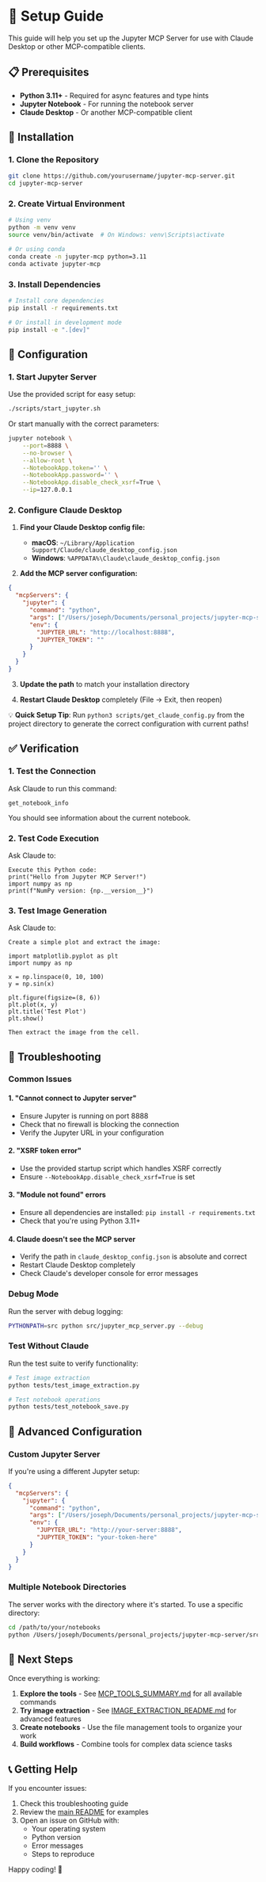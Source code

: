# 🚀 Setup Guide

This guide will help you set up the Jupyter MCP Server for use with Claude Desktop or other MCP-compatible clients.

## 📋 Prerequisites

- **Python 3.11+** - Required for async features and type hints
- **Jupyter Notebook** - For running the notebook server
- **Claude Desktop** - Or another MCP-compatible client

## 🔧 Installation

### 1. Clone the Repository

```bash
git clone https://github.com/yourusername/jupyter-mcp-server.git
cd jupyter-mcp-server
```

### 2. Create Virtual Environment

```bash
# Using venv
python -m venv venv
source venv/bin/activate  # On Windows: venv\Scripts\activate

# Or using conda
conda create -n jupyter-mcp python=3.11
conda activate jupyter-mcp
```

### 3. Install Dependencies

```bash
# Install core dependencies
pip install -r requirements.txt

# Or install in development mode
pip install -e ".[dev]"
```

## 🎯 Configuration

### 1. Start Jupyter Server

Use the provided script for easy setup:

```bash
./scripts/start_jupyter.sh
```

Or start manually with the correct parameters:

```bash
jupyter notebook \
    --port=8888 \
    --no-browser \
    --allow-root \
    --NotebookApp.token='' \
    --NotebookApp.password='' \
    --NotebookApp.disable_check_xsrf=True \
    --ip=127.0.0.1
```

### 2. Configure Claude Desktop

1. **Find your Claude Desktop config file:**
   - **macOS**: `~/Library/Application Support/Claude/claude_desktop_config.json`
   - **Windows**: `%APPDATA%\Claude\claude_desktop_config.json`

2. **Add the MCP server configuration:**

```json
{
  "mcpServers": {
    "jupyter": {
      "command": "python",
      "args": ["/Users/joseph/Documents/personal_projects/jupyter-mcp-server/src/jupyter_mcp_server.py"],
      "env": {
        "JUPYTER_URL": "http://localhost:8888",
        "JUPYTER_TOKEN": ""
      }
    }
  }
}
```

3. **Update the path** to match your installation directory

4. **Restart Claude Desktop** completely (File → Exit, then reopen)

💡 **Quick Setup Tip**: Run `python3 scripts/get_claude_config.py` from the project directory to generate the correct configuration with current paths!

## ✅ Verification

### 1. Test the Connection

Ask Claude to run this command:
```
get_notebook_info
```

You should see information about the current notebook.

### 2. Test Code Execution

Ask Claude to:
```
Execute this Python code:
print("Hello from Jupyter MCP Server!")
import numpy as np
print(f"NumPy version: {np.__version__}")
```

### 3. Test Image Generation

Ask Claude to:
```
Create a simple plot and extract the image:

import matplotlib.pyplot as plt
import numpy as np

x = np.linspace(0, 10, 100)
y = np.sin(x)

plt.figure(figsize=(8, 6))
plt.plot(x, y)
plt.title('Test Plot')
plt.show()

Then extract the image from the cell.
```

## 🔧 Troubleshooting

### Common Issues

#### 1. "Cannot connect to Jupyter server"
- Ensure Jupyter is running on port 8888
- Check that no firewall is blocking the connection
- Verify the Jupyter URL in your configuration

#### 2. "XSRF token error"
- Use the provided startup script which handles XSRF correctly
- Ensure `--NotebookApp.disable_check_xsrf=True` is set

#### 3. "Module not found" errors
- Ensure all dependencies are installed: `pip install -r requirements.txt`
- Check that you're using Python 3.11+

#### 4. Claude doesn't see the MCP server
- Verify the path in `claude_desktop_config.json` is absolute and correct
- Restart Claude Desktop completely
- Check Claude's developer console for error messages

### Debug Mode

Run the server with debug logging:

```bash
PYTHONPATH=src python src/jupyter_mcp_server.py --debug
```

### Test Without Claude

Run the test suite to verify functionality:

```bash
# Test image extraction
python tests/test_image_extraction.py

# Test notebook operations
python tests/test_notebook_save.py
```

## 🎯 Advanced Configuration

### Custom Jupyter Server

If you're using a different Jupyter setup:

```json
{
  "mcpServers": {
    "jupyter": {
      "command": "python",
      "args": ["/Users/joseph/Documents/personal_projects/jupyter-mcp-server/src/jupyter_mcp_server.py"],
      "env": {
        "JUPYTER_URL": "http://your-server:8888",
        "JUPYTER_TOKEN": "your-token-here"
      }
    }
  }
}
```

### Multiple Notebook Directories

The server works with the directory where it's started. To use a specific directory:

```bash
cd /path/to/your/notebooks
python /Users/joseph/Documents/personal_projects/jupyter-mcp-server/src/jupyter_mcp_server.py
```

## 🚀 Next Steps

Once everything is working:

1. **Explore the tools** - See [MCP_TOOLS_SUMMARY.md](MCP_TOOLS_SUMMARY.md) for all available commands
2. **Try image extraction** - See [IMAGE_EXTRACTION_README.md](IMAGE_EXTRACTION_README.md) for advanced features
3. **Create notebooks** - Use the file management tools to organize your work
4. **Build workflows** - Combine tools for complex data science tasks

## 📞 Getting Help

If you encounter issues:

1. Check this troubleshooting guide
2. Review the [main README](../README.md) for examples
3. Open an issue on GitHub with:
   - Your operating system
   - Python version
   - Error messages
   - Steps to reproduce

Happy coding! 🎉 